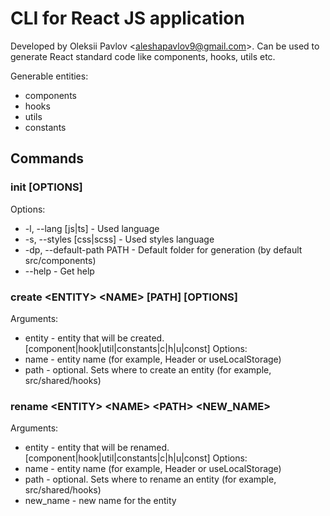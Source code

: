 # CLI for React JS application

Developed by Oleksii Pavlov \<aleshapavlov9@gmail.com>. Can be used to generate React standard code like components, hooks, utils etc.

Generable entities:
- components
- hooks
- utils
- constants

## Commands

### init [OPTIONS]

Options:
- -l, --lang [js|ts] - Used language
- -s, --styles [css|scss] - Used styles language
- -dp, --default-path PATH - Default folder for generation (by default src/components)
- --help - Get help 

### create \<ENTITY> \<NAME> [PATH] [OPTIONS]

Arguments:
- entity - entity that will be created. [component|hook|util|constants|c|h|u|const]
Options:
- name - entity name (for example, Header or useLocalStorage)
- path - optional. Sets where to create an entity (for example, src/shared/hooks)

### rename \<ENTITY> \<NAME> \<PATH> \<NEW_NAME>

Arguments:
- entity - entity that will be renamed. [component|hook|util|constants|c|h|u|const]
Options:
- name - entity name (for example, Header or useLocalStorage)
- path - optional. Sets where to rename an entity (for example, src/shared/hooks)
- new_name - new name for the entity
